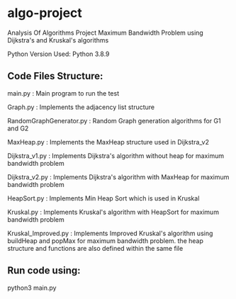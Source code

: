 # algo-project
Analysis Of Algorithms Project
Maximum Bandwidth Problem using Dijkstra's and Kruskal's algorithms

Python Version Used: Python 3.8.9

## Code Files Structure:

main.py : Main program to run the test

Graph.py : Implements the adjacency list structure

RandomGraphGenerator.py : Random Graph generation algorithms for G1 and G2

MaxHeap.py : Implements the MaxHeap structure used in Dijkstra_v2

Dijkstra_v1.py : Implements Dijkstra's algorithm without heap for maximum bandwidth problem

Dijkstra_v2.py : Implements Dijkstra's algorithm with MaxHeap for maximum bandwidth problem 

HeapSort.py : Implements Min Heap Sort which is used in Kruskal

Kruskal.py : Implements Kruskal's algorithm with HeapSort for maximum bandwidth problem

Kruskal_Improved.py : Implements Improved Kruskal's algorithm using buildHeap and popMax for maximum bandwidth problem. the heap structure and functions are also defined within the same file



## Run code using: 
python3 main.py